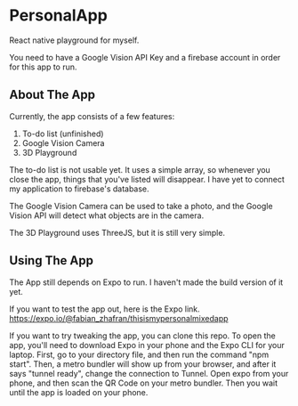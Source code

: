 # PersonalApp
React native playground for myself.

You need to have a Google Vision API Key and a firebase account in order for this app to run.

## About The App

Currently, the app consists of a few features: 

1. To-do list (unfinished)
2. Google Vision Camera 
3. 3D Playground

The to-do list is not usable yet. It uses a simple array, so whenever you close the app, things that you've listed will disappear. I have yet to connect my application to firebase's database.

The Google Vision Camera can be used to take a photo, and the Google Vision API will detect what objects are in the camera.

The 3D Playground uses ThreeJS, but it is still very simple.

## Using The App

The App still depends on Expo to run. I haven't made the build version of it yet.

If you want to test the app out, here is the Expo link.
https://expo.io/@fabian_zhafran/thisismypersonalmixedapp

If you want to try tweaking the app, you can clone this repo. To open the app, you'll need to download Expo in your phone and the Expo CLI for your laptop.
First, go to your directory file, and then run the command "npm start".
Then, a metro bundler will show up from your browser, and after it says "tunnel ready", change the connection to Tunnel.
Open expo from your phone, and then scan the QR Code on your metro bundler. Then you wait until the app is loaded on your phone.




